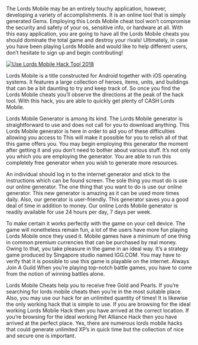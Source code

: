 The Lords Mobile may be an entirely touchy application, however, developing a variety of accomplishments. It is an online tool that is simply generated Gems. Employing this Lords Mobile cheat tool won’t compromise the security and safety of your os, sensitive info, or hardware at all. With this easy application, you are going to have all the Lords Mobile cheats you should dominate the total game and destroy your rivals! Ultimately, in case you have been playing Lords Mobile and would like to help different users, don’t hesitate to sign up and begin contributing!
<p><a href="https://lords-mobile-generator.000webhostapp.com/hack/" rel="dofollow"><img src="https://camo.githubusercontent.com/b6a185ffe75451798b5b991f1e3f7b3d21bc5f1b/68747470733a2f2f692e696d6775722e636f6d2f34794d327930642e706e67" alt="Use Lords Mobile Hack Tool 2018" data-canonical-src="https://i.imgur.com/4yM2y0d.png" style="max-width:100%;"></a></p>

Lords Mobile is a title constructed for Android together with iOS operating systems. It features a large collection of heroes, items, units, and buildings that can be a bit daunting to try and keep track of. So once you find the Lords Mobile cheats you’ll observe the directions at the peak of the hack tool. With this hack, you are able to quickly get plenty of CASH Lords Mobile.

Lords Mobile Generator is among its kind. The Lords Mobile generator is straightforward to use and does not call for you to download anything. This Lords Mobile generator is here in order to aid you of these difficulties allowing you access to This will make it possible for you to relish all of that this game offers you. You may begin employing this generator the moment after getting it and you don’t need to bother about various stuff. It’s not only you which you are employing the generator. You are able to run this completely free generator when you wish to generate more resources.

An individual should log in to the internet generator and stick to the instructions which can be found screen. The sole thing you must do is use our online generator. The one thing that you want to do is use our online generator. This new generator is amazing as it can be used more times daily. Also, our generator is user-friendly. This generator saves you a good deal of time in addition to money. Our online Lords Mobile generator is readily available for use 24 hours per day, 7 days per week.

To make certain it works perfectly with the game on your cell device. The game will nonetheless remain fun, a lot of the users have more fun playing Lords Mobile once they used it. Mobile games have a minimum of one thing in common premium currencies that can be purchased by real money. Owing to that, you take pleasure in the game in an ideal way. It’s a strategy game produced by Singapore studio named IGG.COM. You may have to verify that it is possible to use this game is playable on the internet. Always Join A Guild When you’re playing top-notch battle games, you have to come from the notion of winning battles alone.

Lords Mobile Cheats help you to receive free Gold and Pearls. If you’re searching for lords mobile cheats then you’re in the most suitable place. Also, you may use our hack for an unlimited quantity of times! It is likewise the only working hack that is simple to use. If you are browsing for the ideal working Lords Mobile Hack then you have arrived at the correct location. If you’re browsing for the ideal working Pet Alliance Hack then you have arrived at the perfect place. Yes, there are numerous lords mobile hacks that could generate unlimited XP’s in quick time but the collection of nice and secure one is important.


